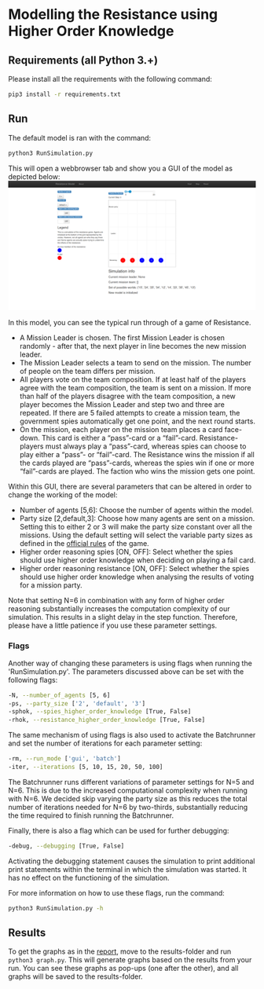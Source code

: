 # Modelling the Resistance using Higher Order Knowledge

## Requirements (all Python 3.+)

Please install all the requirements with the following command:
```bash
pip3 install -r requirements.txt
```

## Run
The default model is ran with the command:
```bash
python3 RunSimulation.py
```
This will open a webbrowser tab and show you a GUI of the model as depicted below:
![Simulation UI](https://raw.githubusercontent.com/Ritten11/LAMAS2021/gh-pages/images/Simulation_GUI.png)


In this model, you can see the typical run through of a game of Resistance.
* A Mission Leader is chosen. The first Mission Leader is chosen randomly - after that, the next player in line becomes the new mission leader.
* The Mission Leader selects a team to send on the mission. The number of people on the team differs per mission.
* All players vote on the team composition. If at least half of the players agree with the team composition, the team is sent on a mission. If more than half of the players disagree with the team composition, a new player becomes the Mission Leader and step two and three are repeated. If there are 5 failed attempts to create a mission team, the government spies automatically get one point, and the next round starts.
* On the mission, each player on the mission team places a card face-down. This card is either a “pass”-card or a “fail”-card. Resistance-players must always play a “pass”-card, whereas spies can choose to play either a “pass”- or “fail”-card. The Resistance wins the mission if all the cards played are “pass”-cards, whereas the spies win if one or more “fail”-cards are played. The faction who wins the mission gets one point.

Within this GUI, there are several parameters that can be altered in order to change the working of the model:
* Number of agents [5,6]: Choose the number of agents within the model.
* Party size [2,default,3]: Choose how many agents are sent on a mission. Setting this to either 2 or 3 will make the party size constant over all the missions. Using the default setting will select the variable party sizes as defined in the [official rules](https://en.wikipedia.org/wiki/The_Resistance_(game)) of the game.
* Higher order reasoning spies [ON, OFF]: Select whether the spies should use higher order knowledge when deciding on playing a fail card.
* Higher order reasoning resistance [ON, OFF]: Select whether the spies should use higher order knowledge when analysing the results of voting for a mission party.

Note that setting N=6 in combination with any form of higher order reasoning substantially increases the computation complexity of our simulation. This results in a slight delay in the step function. Therefore, please have a little patience if you use these parameter settings.

### Flags
Another way of changing these parameters is using flags when running the 'RunSimulation.py'. The parameters discussed above can be set with the following flags:
```bash
-N, --number_of_agents [5, 6]
-ps, --party_size ['2', 'default', '3']
-sphok, --spies_higher_order_knowledge [True, False]
-rhok, --resistance_higher_order_knowledge [True, False]
```
The same mechanism of using flags is also used to activate the Batchrunner and set the number of iterations for each parameter setting:
```bash
-rm, --run_mode ['gui', 'batch']
-iter, --iterations [5, 10, 15, 20, 50, 100]
```
The Batchrunner runs different variations of parameter settings for N=5 and N=6. This is due to the increased computational complexity when running with N=6. We decided skip varying the party size as this reduces the total number of iterations needed for N=6 by two-thirds, substantially reducing the time required to finish running the Batchrunner.

Finally, there is also a flag which can be used for further debugging:
```bash
-debug, --debugging [True, False]
```
Activating the debugging statement causes the simulation to print additional print statements within the terminal in which the simulation was started. It has no effect on the functioning of the simulation. 

For more information on how to use these flags, run the command:
```bash
python3 RunSimulation.py -h
```

## Results
To get the graphs as in the [report](https://ritten11.github.io/LAMAS2021/), move to the results-folder and run ```python3 graph.py```. This will generate graphs based on the results from your run. You can see these graphs as pop-ups (one after the other), and all graphs will be saved to the results-folder.
